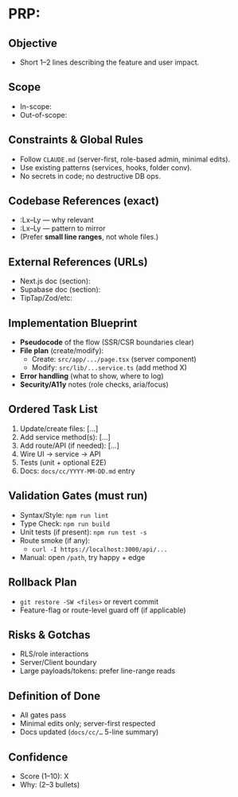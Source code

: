# PRP: <Feature Title>

## Objective
- Short 1–2 lines describing the feature and user impact.

## Scope
- In-scope:
- Out-of-scope:

## Constraints & Global Rules
- Follow `CLAUDE.md` (server-first, role-based admin, minimal edits).
- Use existing patterns (services, hooks, folder conv).
- No secrets in code; no destructive DB ops.

## Codebase References (exact)
- <path>:Lx–Ly — why relevant
- <path>:Lx–Ly — pattern to mirror
- (Prefer **small line ranges**, not whole files.)

## External References (URLs)
- Next.js doc (section): <url>
- Supabase doc (section): <url>
- TipTap/Zod/etc: <url>

## Implementation Blueprint
- **Pseudocode** of the flow (SSR/CSR boundaries clear)
- **File plan** (create/modify):
  - Create: `src/app/.../page.tsx` (server component)
  - Modify: `src/lib/...service.ts` (add method X)
- **Error handling** (what to show, where to log)
- **Security/A11y** notes (role checks, aria/focus)

## Ordered Task List
1) Update/create files: [...]
2) Add service method(s): [...]
3) Add route/API (if needed): [...]
4) Wire UI → service → API
5) Tests (unit + optional E2E)
6) Docs: `docs/cc/YYYY-MM-DD.md` entry

## Validation Gates (must run)
- Syntax/Style: `npm run lint`
- Type Check: `npm run build`
- Unit tests (if present): `npm run test -s`
- Route smoke (if any):
  - `curl -I https://localhost:3000/api/...`
- Manual: open `/path`, try happy + edge

## Rollback Plan
- `git restore -SW <files>` or revert commit
- Feature-flag or route-level guard off (if applicable)

## Risks & Gotchas
- RLS/role interactions
- Server/Client boundary
- Large payloads/tokens: prefer line-range reads

## Definition of Done
- All gates pass
- Minimal edits only; server-first respected
- Docs updated (`docs/cc/…` 5-line summary)

## Confidence
- Score (1–10): X
- Why: (2–3 bullets)